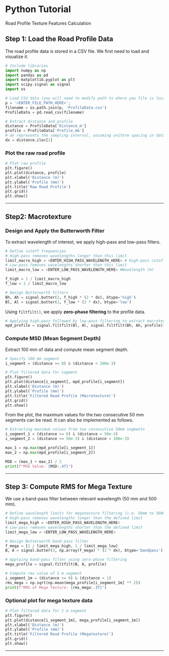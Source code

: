 # **Python Tutorial**
Road Profile Texture Features Calculation
## **Step 1: Load the Road Profile Data**
The road profile data is stored in a CSV file. We first need to load and visualize it.
```python
# Include libraries
import numpy as np
import pandas as pd
import matplotlib.pyplot as plt
import scipy.signal as signal
import os

# Load CSV data (you will need to modify path to where you file is located)
p = '<ENTER_FILE_PATH_HERE>';
filename = os.path.join(p, 'ProfileData.csv')
ProfileData = pd.read_csv(filename)

# Extract distance and profile
distance = ProfileData['Distance_m']
profile = ProfileData['Profile_mm']
# dx represents the sampling interval, assuming uniform spacing in data
dx = distance.iloc[1]
```
### **Plot the raw road profile**
```python
# Plot raw profile
plt.figure()
plt.plot(distance, profile)
plt.xlabel('Distance (m)')
plt.ylabel('Profile (mm)')
plt.title('Raw Road Profile')
plt.grid()
plt.show()
```

---
## **Step2: Macrotexture**
### **Design and Apply the Butterworth Filter**
To extract wavelength of interest, we apply high-pass and low-pass filters.
```python
# Define cutoff frequencies
# High-pass removes wavelengths longer than this limit
limit_macro_high = <ENTER_HIGH_PASS_WAVELENGTH_HERE> # High-pass cutoff, wavelength (m)
# Low-pass removes wavelengths shorter than this limit
limit_macro_low = <ENTER_LOW_PASS_WAVELENGTH_HERE> #Wavelength (m)

f_high = 1 / limit_macro_high
f_low = 1 / limit_macro_low

# Design Butterworth filters
Bh, Ah = signal.butter(2, f_high * (2 * dx), btype='high')
Bl, Al = signal.butter(2, f_low * (2 * dx), btype='low')
```
Using `filtfilt()`, we apply **zero-phase filtering** to the profile data.

```python
# Applying high-pass followed by low-pass filtering to extract macrotexture
mpd_profile = signal.filtfilt(Bl, Al, signal.filtfilt(Bh, Ah, profile))
```
### **Compute MSD (Mean Segment Depth)**
Extract 100 mm of data and compute mean segment depth.
```python
# Specify 100 mm segment
i_segment = (distance >= 0) & (distance < 100e-3)

# Plot filtered data for segment
plt.figure()
plt.plot(distance[i_segment], mpd_profile[i_segment])
plt.xlabel('Distance (m)')
plt.ylabel('Profile (mm)')
plt.title('Filtered Road Profile (Macrotexture)')
plt.grid()
plt.show()

```
From the plot, the maximum values ​​for the two consecutive 50 mm segments can be read. It can also be implemented as follows.

```python
# Extracting maximum values from two consecutive 50mm segments
i_segment_1 = (distance >= 0) & (distance < 50e-3)
i_segment_2 = (distance >= 50e-3) & (distance < 100e-3)

max_1 = np.max(mpd_profile[i_segment_1])
max_2 = np.max(mpd_profile[i_segment_2])

MSD = (max_1 + max_2) / 2
print(f"MSD Value: {MSD:.4f}")
```

---

## **Step 3: Compute RMS for Mega Texture**
We use a band-pass filter between relevant wavelength (50 mm and 500 mm).
```python
# Define wavelength limits for megatexture filtering (i.e. 50mm to 500mm)
# High-pass removes wavelengths longer than the defined limit
limit_mega_high = <ENTER_HIGH_PASS_WAVELENGTH_HERE>
# Low-pass removes wavelengths shorter than the defined limit
limit_mega_low = <ENTER_LOW_PASS_WAVELENGTH_HERE>

# Design Butterworth band-pass filter
f_mega = [1 / limit_mega_high, 1 / limit_mega_low]
B, A = signal.butter(3, np.array(f_mega) * (2 * dx), btype='bandpass')

# Applying band-pass filter using zero-phase filtering
mega_profile = signal.filtfilt(B, A, profile)

# Compute rms value of 1 m segment
i_segment_1m = (distance >= 0) & (distance < 1)
rms_mega = np.sqrt(np.mean(mega_profile[i_segment_1m] ** 2))
print(f"RMS of Mega Texture: {rms_mega:.3f}")
```
### **Optional plot for mega texture data**
```python
# Plot filtered data for 1 m segment
plt.figure()
plt.plot(distance[i_segment_1m], mega_profile[i_segment_1m])
plt.xlabel('Distance (m)')
plt.ylabel('Profile (mm)')
plt.title('Filtered Road Profile (Megatexture)')
plt.grid()
plt.show()
```
---


